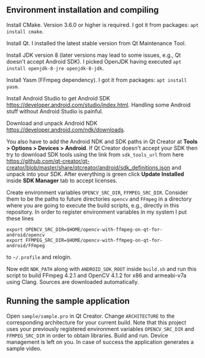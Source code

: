 ## Environment installation and compiling

Install CMake. Version 3.6.0 or higher is required. I got it from packages: ```apt install cmake```.

Install Qt. I installed the latest stable version from Qt Maintenance Tool.

Install JDK version 8 (later versions may lead to some issues, e.g., Qt doesn't accept Android SDK). I picked OpenJDK having executed ```apt install openjdk-8-jre openjdk-8-jdk```.

Install Yasm (FFmpeg dependency). I got it from packages: ```apt install yasm```.

Install Android Studio to get Android SDK https://developer.android.com/studio/index.html. Handling some Android stuff without Android Studio is painful.

Download and unpack Android NDK https://developer.android.com/ndk/downloads.

You also have to add the Android NDK and SDK paths in Qt Creator at **Tools > Options > Devices > Android**. If Qt Creator doesn't accept your SDK then try to download SDK tools using the link from `sdk_tools_url` from here https://github.com/qt-creator/qt-creator/blob/master/share/qtcreator/android/sdk_definitions.json and unpack into your SDK. After everything is green click **Update Installed** inside **SDK Manager** tab to accept licenses.

Create environment variables `OPENCV_SRC_DIR`, `FFMPEG_SRC_DIR`. Consider them to be the paths to future directories `opencv` and `FFmpeg` in a directory where you are going to execute the build scripts, e.g., directly in this repository. In order to register environment variables in my system I put these lines

```
export OPENCV_SRC_DIR=$HOME/opencv-with-ffmpeg-on-qt-for-android/opencv
export FFMPEG_SRC_DIR=$HOME/opencv-with-ffmpeg-on-qt-for-android/FFmpeg
```

to `~/.profile` and relogin.

Now edit `NDK_PATH` along with `ANDROID_SDK_ROOT` inside `build.sh` and run this script to build FFmpeg 4.2.1 and OpenCV 4.1.2 for x86 and armeabi-v7a using Clang. Sources are downloaded automatically.

## Running the sample application

Open `sample/sample.pro` in Qt Creator. Change `ARCHITECTURE` to the corresponding architecture for your current build. Note that this project uses your previously registered environment variables `OPENCV_SRC_DIR` and `FFMPEG_SRC_DIR` in order to obtain libraries. Build and run. Device management is left on you. In case of success the application generates a sample video.
